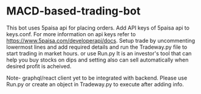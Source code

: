 # MACD-based-trading-bot

This bot uses 5paisa api for placing orders.
Add API keys of 5paisa api to keys.conf. For more information on api keys refer to https://www.5paisa.com/developerapi/docs.
Setup trade by uncommenting lowermost lines and add required details and run the Tradeway.py file to start trading in market hours.
or use Run.py
It is an investor's tool that can help you buy stocks on dips and setting also can sell automatically when desired profit is acheived.


Note- graphql/react client yet to be integrated with backend.
Please use Run.py or create an object in Tradeway.py to execute after adding info.
